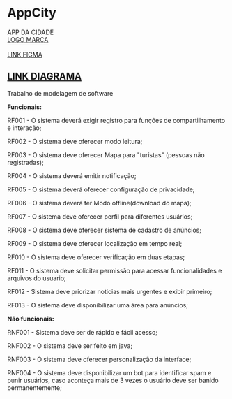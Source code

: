 # AppCity
<div>
APP DA CIDADE <br>
 <a href="https://www.canva.com/design/DAFLdLQxMgI/41WzpGWAmDEh1CUt0odRXQ/edit?utm_content=DAFLdLQxMgI&utm_campaign=designshare&utm_medium=link2&utm_source=sharebutton">LOGO MARCA</a> <br>
  <br>
 <a href="https://www.figma.com/file/A0o7Sf3z068jwMLqmWFs91/Untitled?node-id=0%3A1">LINK FIGMA<a/><br>
 
 <a href="https://app.diagrams.net/#G1q769CFfh_qkiUdl8z9tZQ1KCi_TStCZ8">LINK DIAGRAMA<a/><br>
-------------------------------------------------------------------------------------------------------------------------------------

Trabalho de modelagem de software

<strong>Funcionais:</strong>

RF001 - O sistema deverá exigir registro para funções de compartilhamento e interação;

RF002 - O sistema deve oferecer modo leitura;

RF003 - O sistema deve oferecer Mapa para "turistas" (pessoas não registradas);

RF004 - O sistema deverá emitir notificação;

RF005 - O sistema deverá oferecer configuração de privacidade;

RF006 - O sistema deverá ter Modo offline(download do mapa);

RF007 - O sistema deve oferecer perfil para diferentes usuários;

RF008 - O sistema deve oferecer sistema de cadastro de anúncios;

RF009 - O sistema deve oferecer localização em tempo real;

RF010 - O sistema deve oferecer verificação em duas etapas;
 
RF011 - O sistema deve solicitar permissão para acessar funcionalidades e arquivos do usuario;
 
RF012 - Sistema deve priorizar noticias mais urgentes e exibir primeiro;
 
RF013 - O sistema deve disponibilizar uma área para anúncios; 
 
<strong>Não funcionais:</strong>

RNF001 - Sistema deve ser de rápido e fácil acesso;

RNF002 - O sistema deve ser feito em java;

RNF003 - O sistema deve oferecer personalização da interface;

RNF004 - O sistema deve disponibilizar um bot para identificar spam e punir usuários, caso aconteça mais de 3 vezes o usuário deve ser banido permanentemente;

</div>
